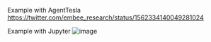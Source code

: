 
Example with AgentTesla
https://twitter.com/embee_research/status/1562334140049281024

Example with Jupyter
![image](https://github.com/embee-research/Decoders/assets/82847168/30cd001e-be02-4cf6-aee9-c1072fb8c5d1)

